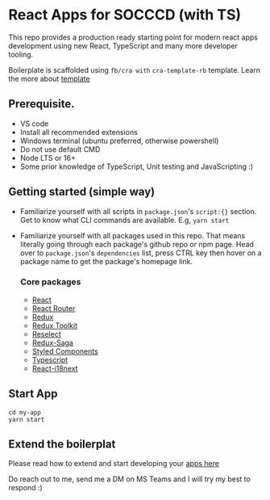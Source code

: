 # React Apps for SOCCCD (with TS)
This repo provides a production ready starting point for modern react apps development using new React, TypeScript and many more developer tooling.

Boilerplate is scaffolded using `fb/cra with` `cra-template-rb` template. Learn the more about [template](./Boilerplate.md)

## Prerequisite.
- VS code
- Install all recommended extensions
- Windows terminal (ubuntu preferred, otherwise powershell)
- Do not use default CMD
- Node LTS or 16+
- Some prior knowledge of TypeScript, Unit testing and JavaScripting :)

## Getting started (simple way)
- Familiarize yourself with all scripts in `package.json`'s `script:{}` section. Get to know what CLI commands are available. E.g, `yarn start`
- Familiarize yourself with all packages used in this repo. That means literally going through each package's github repo or npm page. Head over to `package.json`'s `dependencies` list, press CTRL key then hover on a package name to get the package's homepage link.


    ### Core packages

    - [React](https://facebook.github.io/react/)
    - [React Router](https://github.com/ReactTraining/react-router)
    - [Redux](http://redux.js.org/)
    - [Redux Toolkit](https://redux-toolkit.js.org/)
    - [Reselect](https://github.com/reactjs/reselect)
    - [Redux-Saga](https://redux-saga.github.io/redux-saga/)
    - [Styled Components](https://github.com/styled-components/styled-components)
    - [Typescript](https://github.com/microsoft/TypeScript)
    - [React-i18next](https://github.com/i18next/react-i18next)

## Start App
```shell
cd my-app
yarn start
```

## Extend the boilerplat
Please read how to extend and start developing your [apps here](https://cansahin.gitbook.io/react-boilerplate-cra-template/understanding-react-boilerplate)

Do reach out to me, send me a DM on MS Teams and I will try my best to respond :)